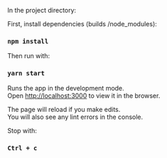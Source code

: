 In the project directory:

First, install dependencies (builds /node_modules):

### `npm install`

Then run with:

### `yarn start`

Runs the app in the development mode.<br>
Open [http://localhost:3000](http://localhost:3000) to view it in the browser.

The page will reload if you make edits.<br>
You will also see any lint errors in the console.

Stop with:
### `Ctrl + c`
